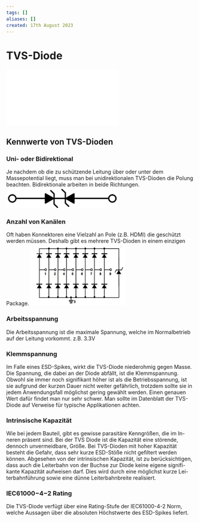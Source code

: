 ```yaml
---
tags: []
aliases: []
created: 17th August 2023
---
```


# TVS-Diode

![](hwe/ESD.md)

## Kennwerte von TVS-Dioden
### Uni- oder Bidirektional
Je nachdem ob die zu schützende Leitung über oder unter dem Massepotential liegt, muss man bei unidirektionalen TVS-Dioden die Polung beachten.
Bidirektionale arbeiten in beide Richtungen.
![](digitaltechnik/assets/TVS-Diode.png)

### Anzahl von Kanälen
Oft haben Konnektoren eine Vielzahl an Pole (z.B. HDMI) die geschützt werden müssen.
Deshalb gibt es mehrere TVS-Dioden in einem einzigen Package.
![](digitaltechnik/assets/SC7538.png)

### Arbeitsspannung
Die Arbeitsspannung ist die maximale Spannung, welche im Normalbetrieb auf der Leitung vorkommt. z.B. 3.3V

### Klemmspannung
Im Falle eines ESD-Spikes, wirkt die TVS-Diode niederohmig gegen Masse.
Die Spannung, die dabei an der Diode abfällt, ist die Klemmspannung.
Obwohl sie immer noch signifikant höher ist als die Betriebsspannung, ist sie aufgrund der kurzen Dauer nicht weiter gefährlich, trotzdem sollte sie in jedem Anwendungsfall möglichst gering gewählt werden.
Einen genauen Wert dafür findet man nur sehr schwer.
Man sollte im Datenblatt der TVS-Diode auf Verweise für typische Applikationen achten.

### Intrinsische Kapazität
Wie bei jedem Bauteil, gibt es gewisse parasitäre Kenngrößen, die im In-neren präsent sind. Bei der TVS Diode ist die Kapazität eine störende, dennoch unvermeidbare, Größe.
Bei TVS-Dioden mit hoher Kapazität besteht die Gefahr, dass sehr kurze ESD-Stöße nicht gefiltert werden können.
Abgesehen von der intrinsischen Kapazität, ist zu berücksichtigen, dass auch die Leiterbahn von der Buchse zur Diode keine eigene signifi-kante Kapazität aufweisen darf. Dies wird durch eine möglichst kurze Lei-terbahnführung sowie eine dünne Leiterbahnbreite realisiert.

### IEC61000−4−2 Rating
Die TVS-Diode verfügt über eine Rating-Stufe der IEC61000-4-2 Norm, welche Aussagen über die absoluten Höchstwerte des ESD-Spikes liefert.
